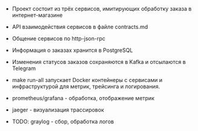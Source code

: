 - Проект состоит из трёх сервисов, имитирующих обработку заказа в интернет-магазине
- API взаимодействия сервисов в файле contracts.md
- Общение сервисов по http-json-rpc
- Информация о заказах хранится в PostgreSQL
- Изменения статусов заказов сохраняются в Kafka и отсылаются в Telegram
- make run-all запускает Docker контейнеры с сервисами и инфраструктурой для метрик, трейсинга и логирования.

- prometheus/grafana - обработка, отображение метрик
- jaeger - визуализация трассировок
- TODO: graylog - сбор, обработка логов
